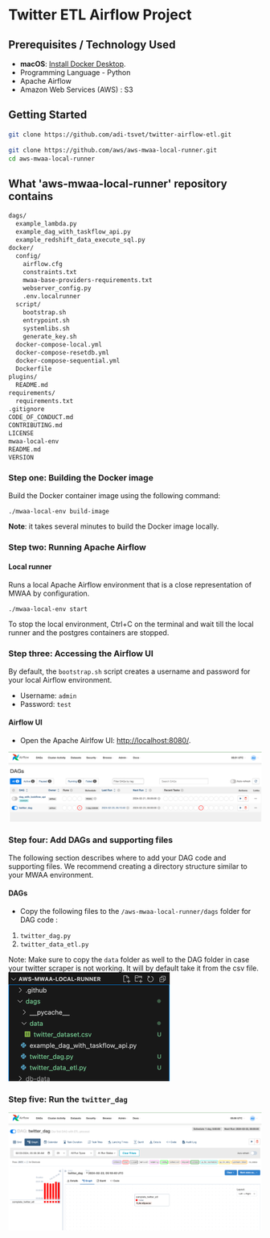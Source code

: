 # Twitter ETL Airflow Project


## Prerequisites / Technology Used
- **macOS**: [Install Docker Desktop](https://docs.docker.com/desktop/).
- Programming Language - Python
- Apache Airflow
- Amazon Web Services (AWS) : S3

## Getting Started
```bash
git clone https://github.com/adi-tsvet/twitter-airflow-etl.git
```

```bash
git clone https://github.com/aws/aws-mwaa-local-runner.git
cd aws-mwaa-local-runner
```
## What 'aws-mwaa-local-runner' repository contains

```text
dags/
  example_lambda.py
  example_dag_with_taskflow_api.py    
  example_redshift_data_execute_sql.py
docker/
  config/
    airflow.cfg
    constraints.txt
    mwaa-base-providers-requirements.txt
    webserver_config.py
    .env.localrunner
  script/
    bootstrap.sh
    entrypoint.sh
    systemlibs.sh
    generate_key.sh
  docker-compose-local.yml
  docker-compose-resetdb.yml
  docker-compose-sequential.yml
  Dockerfile
plugins/
  README.md
requirements/  
  requirements.txt
.gitignore
CODE_OF_CONDUCT.md
CONTRIBUTING.md
LICENSE
mwaa-local-env
README.md
VERSION
```

### Step one: Building the Docker image

Build the Docker container image using the following command:

```bash
./mwaa-local-env build-image
```

**Note**: it takes several minutes to build the Docker image locally.

### Step two: Running Apache Airflow

#### Local runner

Runs a local Apache Airflow environment that is a close representation of MWAA by configuration.

```bash
./mwaa-local-env start
```

To stop the local environment, Ctrl+C on the terminal and wait till the local runner and the postgres containers are stopped.

### Step three: Accessing the Airflow UI

By default, the `bootstrap.sh` script creates a username and password for your local Airflow environment.

- Username: `admin`
- Password: `test`

#### Airflow UI

- Open the Apache Airlfow UI: <http://localhost:8080/>.

![airflow-home.png](screenshots/airflow-home.png)

### Step four: Add DAGs and supporting files

The following section describes where to add your DAG code and supporting files. We recommend creating a directory structure similar to your MWAA environment.

#### DAGs

- Copy the following files to the `/aws-mwaa-local-runner/dags` folder for DAG code :
1. `twitter_dag.py`
2. `twitter_data_etl.py`

Note: Make sure to copy the `data` folder as well to the DAG folder in case your twitter scraper is not working. It will by default take it from the csv file.
![file-structure.png](screenshots/file-structure.png)

### Step five: Run the `twitter_dag`

![twitter-dag.png](screenshots/twitter-dag.png)
